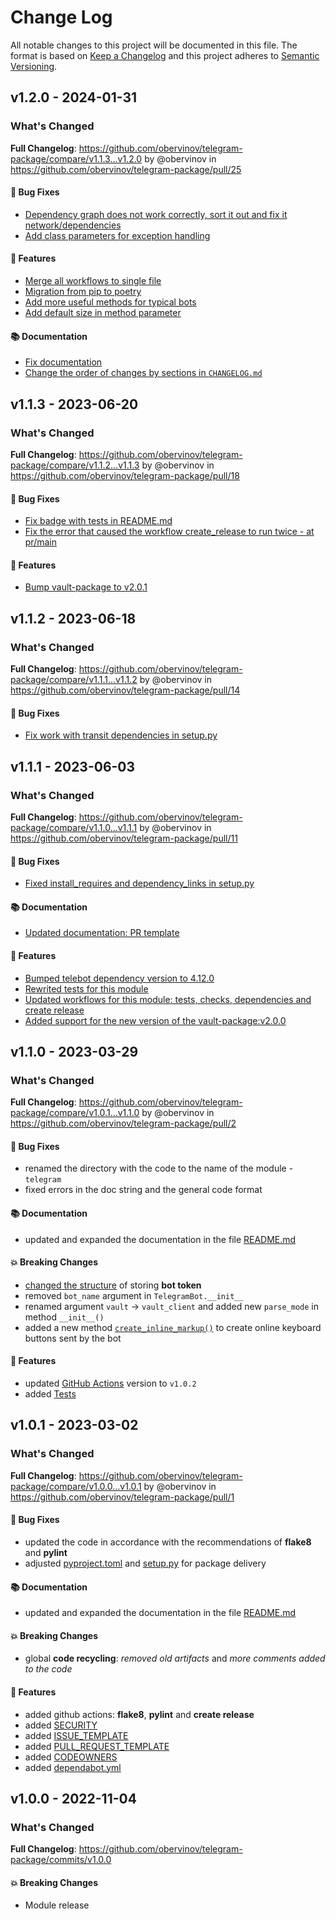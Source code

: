 # Change Log
All notable changes to this project will be documented in this file.
The format is based on [Keep a Changelog](http://keepachangelog.com/) and this project adheres to [Semantic Versioning](http://semver.org/).


## v1.2.0 - 2024-01-31
### What's Changed
**Full Changelog**: https://github.com/obervinov/telegram-package/compare/v1.1.3...v1.2.0 by @obervinov in https://github.com/obervinov/telegram-package/pull/25
#### 🐛 Bug Fixes
* [Dependency graph does not work correctly, sort it out and fix it network/dependencies](https://github.com/obervinov/telegram-package/issues/25)
* [Add class parameters for exception handling](https://github.com/obervinov/telegram-package/issues/19)
#### 🚀 Features
* [Merge all workflows to single file](https://github.com/obervinov/telegram-package/issues/22)
* [Migration from pip to poetry](https://github.com/obervinov/telegram-package/issues/3)
* [Add more useful methods for typical bots](https://github.com/obervinov/telegram-package/issues/26)
* [Add default size in method parameter](https://github.com/obervinov/telegram-package/issues/20)
#### 📚 Documentation
* [Fix documentation](https://github.com/obervinov/telegram-package/issues/21)
* [Change the order of changes by sections in `CHANGELOG.md`](https://github.com/obervinov/telegram-package/issues/23)


## v1.1.3 - 2023-06-20
### What's Changed
**Full Changelog**: https://github.com/obervinov/telegram-package/compare/v1.1.2...v1.1.3 by @obervinov in https://github.com/obervinov/telegram-package/pull/18
#### 🐛 Bug Fixes
* [Fix badge with tests in README.md](https://github.com/obervinov/telegram-package/issues/15)
* [Fix the error that caused the workflow create_release to run twice - at pr/main](https://github.com/obervinov/telegram-package/issues/16)
#### 🚀 Features
* [Bump vault-package to v2.0.1](https://github.com/obervinov/telegram-package/issues/17)


## v1.1.2 - 2023-06-18
### What's Changed
**Full Changelog**: https://github.com/obervinov/telegram-package/compare/v1.1.1...v1.1.2 by @obervinov in https://github.com/obervinov/telegram-package/pull/14
#### 🐛 Bug Fixes
* [Fix work with transit dependencies in setup.py](https://github.com/obervinov/telegram-package/issues/13)


## v1.1.1 - 2023-06-03
### What's Changed
**Full Changelog**: https://github.com/obervinov/telegram-package/compare/v1.1.0...v1.1.1 by @obervinov in https://github.com/obervinov/telegram-package/pull/11
#### 🐛 Bug Fixes
* [Fixed install_requires and dependency_links in setup.py](https://github.com/obervinov/telegram-package/issues/8)
#### 📚 Documentation
* [Updated documentation: PR template](https://github.com/obervinov/telegram-package/issues/10)
#### 🚀 Features
* [Bumped telebot dependency version to 4.12.0](https://github.com/obervinov/telegram-package/issues/12)
* [Rewrited tests for this module](https://github.com/obervinov/telegram-package/issues/5)
* [Updated workflows for this module: tests, checks, dependencies and create release](https://github.com/obervinov/telegram-package/issues/6)
* [Added support for the new version of the vault-package:v2.0.0 ](https://github.com/obervinov/telegram-package/issues/7)


## v1.1.0 - 2023-03-29
### What's Changed
**Full Changelog**: https://github.com/obervinov/telegram-package/compare/v1.0.1...v1.1.0 by @obervinov in https://github.com/obervinov/telegram-package/pull/2
#### 🐛 Bug Fixes
* renamed the directory with the code to the name of the module - `telegram`
* fixed errors in the doc string and the general code format
#### 📚 Documentation
* updated and expanded the documentation in the file [README.md](https://github.com/obervinov/telegram-package/blob/v1.0.2/README.md)
#### 💥 Breaking Changes
* [changed the structure](https://github.com/obervinov/telegram-package/tree/v1.0.2#-data-structure-in-vault) of storing **bot token**
* removed `bot_name` argument in `TelegramBot.__init__`
* renamed argument `vault` -> `vault_client` and added new `parse_mode` in method `__init__()`
* added a new method [`create_inline_markup()`](https://github.com/obervinov/telegram-package/blob/v1.0.2/telegram/telegram.py#L40) to create online keyboard buttons sent by the bot
#### 🚀 Features
* updated [GitHub Actions](https://github.com/obervinov/_templates/tree/v1.0.2) version to `v1.0.2`
* added [Tests](https://github.com/obervinov/telegram-package/tree/v1.0.2/tests)



## v1.0.1 - 2023-03-02
### What's Changed
**Full Changelog**: https://github.com/obervinov/telegram-package/compare/v1.0.0...v1.0.1 by @obervinov in https://github.com/obervinov/telegram-package/pull/1
#### 🐛 Bug Fixes
* updated the code in accordance with the recommendations of **flake8** and **pylint**
* adjusted [pyproject.toml](https://github.com/obervinov/telegram-package/blob/main/pyproject.toml) and [setup.py](https://github.com/obervinov/telegram-package/blob/main/setup.py) for package delivery
#### 📚 Documentation
* updated and expanded the documentation in the file [README.md](https://github.com/obervinov/telegram-package/blob/main/README.md)
#### 💥 Breaking Changes
* global **code recycling**: _removed old artifacts_ and _more comments added to the code_
#### 🚀 Features
* added github actions: **flake8**, **pylint** and **create release**
* added [SECURITY](https://github.com/obervinov/telegram-package/blob/main/SECURITY.md)
* added [ISSUE_TEMPLATE](https://github.com/obervinov/telegram-package/tree/main/.github/ISSUE_TEMPLATE)
* added [PULL_REQUEST_TEMPLATE](https://github.com/obervinov/telegram-package/tree/main/.github/PULL_REQUEST_TEMPLATE)
* added [CODEOWNERS](https://github.com/obervinov/telegram-package/tree/main/.github/CODEOWNERS)
* added [dependabot.yml](https://github.com/obervinov/telegram-package/tree/main/.github/dependabot.yml)



## v1.0.0 - 2022-11-04
### What's Changed
**Full Changelog**: https://github.com/obervinov/telegram-package/commits/v1.0.0
#### 💥 Breaking Changes
* Module release
